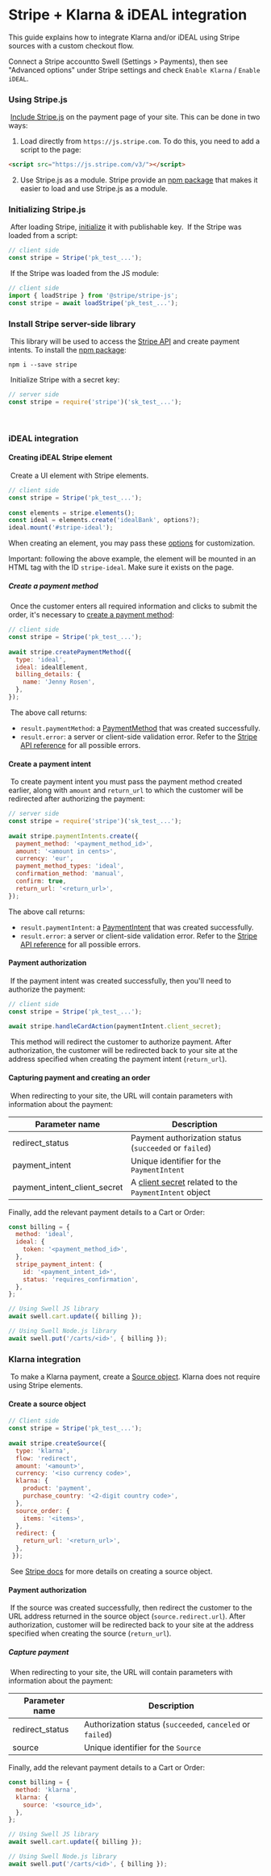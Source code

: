 # Stripe + Klarna & iDEAL integration

This guide explains how to integrate Klarna and/or iDEAL using Stripe sources with a custom checkout flow.

Connect a Stripe accountto Swell (Settings > Payments), then see "Advanced options" under Stripe settings and check `Enable Klarna` / `Enable iDEAL`.

### Using Stripe.js
​
[Include Stripe.js](https://stripe.com/docs/js/including) on the payment page of your site. This can be done in two ways:

1. Load directly from `https://js.stripe.com`. To do this, you need to add a script to the page:

  ```html
  <script src="https://js.stripe.com/v3/"></script>
  ```

2. Use Stripe.js as a module. Stripe provide an [npm package](https://github.com/stripe/stripe-js) that makes it easier to load and use Stripe.js as a module.


### Initializing Stripe.js
​
After loading Stripe, [initialize](https://stripe.com/docs/js/initializing) it with publishable key.
​
If the Stripe was loaded from a script:

```js
// client side
const stripe = Stripe('pk_test_...');
```
​
If the Stripe was loaded from the JS module:
​

```js
// client side
import { loadStripe } from '@stripe/stripe-js';
const stripe = await loadStripe('pk_test_...');
```


### Install Stripe server-side library
​
This library will be used to access the [Stripe API](https://stripe.com/docs/api) and create payment intents. To install the [npm package](https://www.npmjs.com/package/stripe):


```
npm i --save stripe
```
​
Initialize Stripe with a secret key:

```js
// server side
const stripe = require('stripe')('sk_test_...');
```
​

### iDEAL integration

#### Creating iDEAL Stripe element
​
Create a UI element with Stripe elements.

```js
// client side
const stripe = Stripe('pk_test_...');
​
const elements = stripe.elements();
const ideal = elements.create('idealBank', options?);
ideal.mount('#stripe-ideal');
```

When creating an element, you may pass these [options](https://stripe.com/docs/js/elements_object/create_element?type=idealBank) for customization.

Important: following the above example, the element will be mounted in an HTML tag with the ID `stripe-ideal`. Make sure it exists on the page.

##### Create a payment method
​
Once the customer enters all required information and clicks to submit the order, it's necessary to [create a payment method](https://stripe.com/docs/js/payment_methods/create_payment_method):

```js
// client side
const stripe = Stripe('pk_test_...');
​
await stripe.createPaymentMethod({
  type: 'ideal',
  ideal: idealElement,
  billing_details: {
    name: 'Jenny Rosen',
  },
});
```
​
The above call returns:

- `result.paymentMethod`: a [PaymentMethod](https://stripe.com/docs/api/payment_methods) that was created successfully.
- `result.error`: a server or client-side validation error. Refer to the [Stripe API reference](https://stripe.com/docs/api#errors) for all possible errors.

#### Create a payment intent
​
To create payment intent you must pass the payment method created earlier, along with `amount` and `return_url` to which the customer will be redirected after authorizing the payment:

```js
// server side
const stripe = require('stripe')('sk_test_...');
​
await stripe.paymentIntents.create({
  payment_method: '<payment_method_id>',
  amount: '<amount in cents>',
  currency: 'eur',
  payment_method_types: 'ideal',
  confirmation_method: 'manual',
  confirm: true,
  return_url: '<return_url>',
});
```

The above call returns:

- `result.paymentIntent`: a [PaymentIntent](https://stripe.com/docs/api/payment_intents/object) that was created successfully.
- `result.error`: a server or client-side validation error. Refer to the [Stripe API reference](https://stripe.com/docs/api#errors) for all possible errors.

#### Payment authorization
​
If the payment intent was created successfully, then you'll need to authorize the payment:

```js
// client side
const stripe = Stripe('pk_test_...');
​
await stripe.handleCardAction(paymentIntent.client_secret);
```
​
This method will redirect the customer to authorize payment. After authorization, the customer will be redirected back to your site at the address specified when creating the payment intent (`return_url`).

#### Capturing payment and creating an order
​
When redirecting to your site, the URL will contain parameters with information about the payment:
​

|Parameter name|Description|
|--|--|
|redirect_status|Payment authorization status (`succeeded` or `failed`)|
|payment_intent|Unique identifier for the `PaymentIntent`|
|payment_intent_client_secret|A [client secret](https://stripe.com/docs/api/payment_intents/object#payment_intent_object-client_secret) related to the `PaymentIntent` object|


Finally, add the relevant payment details to a Cart or Order:

```js
const billing = {
  method: 'ideal',
  ideal: {
    token: '<payment_method_id>',
  },
  stripe_payment_intent: {
    id: '<payment_intent_id>',
    status: 'requires_confirmation',
  },
};

// Using Swell JS library
await swell.cart.update({ billing });

// Using Swell Node.js library
await swell.put('/carts/<id>', { billing });
```

### Klarna integration
​
To make a Klarna payment, create a [Source object](https://stripe.com/docs/api/sources). Klarna does not require using Stripe elements.

#### Create a source object

```js
// Client side
const stripe = Stripe('pk_test_...');
​
await stripe.createSource({
  type: 'klarna',
  flow: 'redirect',
  amount: '<amount>',
  currency: '<iso currency code>',
  klarna: {
    product: 'payment',
    purchase_country: '<2-digit country code>',
  },
  source_order: {
    items: '<items>',
  },
  redirect: {
    return_url: '<return_url>',
  },
 });
```
​
See [Stripe docs](https://stripe.com/docs/sources/klarna#create-source) for more details on creating a source object.

#### Payment authorization
​
If the source was created successfully, then redirect the customer to the URL address returned in the source object (`source.redirect.url`). After authorization, customer will be redirected back to your site at the address specified when creating the source (`return_url`).

##### Capture payment
​
When redirecting to your site, the URL will contain parameters with information about the payment:
​

|Parameter name|Description|
|--|--|
|redirect_status|Authorization status (`succeeded`, `canceled` or `failed`)|
|source|Unique identifier for the `Source`|


Finally, add the relevant payment details to a Cart or Order:

```js
const billing = {
  method: 'klarna',
  klarna: {
    source: '<source_id>',
  },
};

// Using Swell JS library
await swell.cart.update({ billing });

// Using Swell Node.js library
await swell.put('/carts/<id>', { billing });
```
